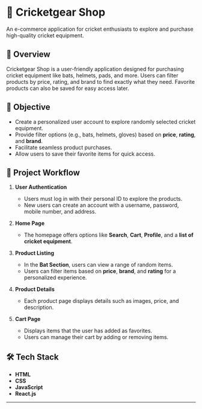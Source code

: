 
# 🏏  Cricketgear Shop  
An e-commerce application for cricket enthusiasts to explore and purchase high-quality cricket equipment.  

## 📖 Overview  
Cricketgear Shop is a user-friendly application designed for purchasing cricket equipment like bats, helmets, pads, and more. Users can filter products by price, rating, and brand to find exactly what they need. Favorite products can also be saved for easy access later.  

## 🎯 Objective  
- Create a personalized user account to explore randomly selected cricket equipment.  
- Provide filter options (e.g., bats, helmets, gloves) based on **price**, **rating**, and **brand**.  
- Facilitate seamless product purchases.  
- Allow users to save their favorite items for quick access.  

## 🔄 Project Workflow  
1. **User Authentication**  
   - Users must log in with their personal ID to explore the products.  
   - New users can create an account with a username, password, mobile number, and address.  

2. **Home Page**  
   - The homepage offers options like **Search**, **Cart**, **Profile**, and a **list of cricket equipment**.  

3. **Product Listing**  
   - In the **Bat Section**, users can view a range of random items.  
   - Users can filter items based on **price**, **brand**, and **rating** for a personalized experience.  

4. **Product Details**  
   - Each product page displays details such as images, price, and description.  

5. **Cart Page**  
   - Displays items that the user has added as favorites.  
   - Users can manage their cart by adding or removing items.  

## 🛠️ Tech Stack  
- **HTML**  
- **CSS**  
- **JavaScript**  
- **React.js**  

---
